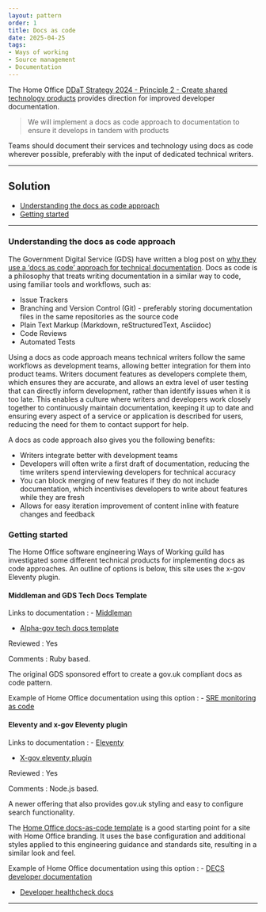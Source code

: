 ```yaml
---
layout: pattern
order: 1
title: Docs as code
date: 2025-04-25
tags:
- Ways of working
- Source management
- Documentation
---
```


The Home Office [DDaT Strategy 2024 - Principle 2 - Create shared technology products](https://www.gov.uk/government/publications/home-office-digital-data-and-technology-strategy-2024/home-office-digital-data-and-technology-strategy-2024#create-shared-technology-products) provides direction for improved developer documentation.  

> We will implement a docs as code approach to documentation to ensure it develops in tandem with products

Teams should document their services and technology using docs as code wherever possible, preferably with the input of dedicated technical writers. 

---

## Solution

+ [Understanding the docs as code approach](#understanding-the-docs-as-code-approach)
+ [Getting started](#getting-started)

---

### Understanding the docs as code approach

The Government Digital Service (GDS) have written a blog post on [why they use a ‘docs as code’ approach for technical documentation](https://technology.blog.gov.uk/2017/08/25/why-we-use-a-docs-as-code-approach-for-technical-documentation/). Docs as code is a philosophy that treats writing documentation in a similar way to code, using familiar tools and workflows, such as:

- Issue Trackers
- Branching and Version Control (Git) - preferably storing documentation files in the same repositories as the source code
- Plain Text Markup (Markdown, reStructuredText, Asciidoc)
- Code Reviews
- Automated Tests

Using a docs as code approach means technical writers follow the same workflows as development teams, allowing better integration for them into product teams. Writers document features as developers complete them, which ensures they are accurate, and allows an extra level of user testing that can directly inform development, rather than identify issues when it is too late. This enables a culture where writers and developers work closely together to continuously maintain documentation, keeping it up to date and ensuring every aspect of a service or application is described for users, reducing the need for them to contact support for help.
 
A docs as code approach also gives you the following benefits:

- Writers integrate better with development teams
- Developers will often write a first draft of documentation, reducing the time writers spend interviewing developers for technical accuracy
- You can block merging of new features if they do not include documentation, which incentivises developers to write about features while they are fresh
- Allows for easy iteration improvement of content inline with feature changes and feedback

### Getting started

The Home Office software engineering Ways of Working guild has investigated some different technical products for implementing docs as code approaches. An outline of options is below, this site uses the x-gov Eleventy plugin.

#### Middleman and GDS Tech Docs Template

Links to documentation
: - [Middleman](https://middlemanapp.com/)
  - [Alpha-gov tech docs template](https://github.com/alphagov/tech-docs-template)

Reviewed
: Yes

Comments
: Ruby based. 
  
  The original GDS sponsored effort to create a gov.uk compliant docs as code pattern.

Example of Home Office documentation using this option
: - [SRE monitoring as code](https://ho-cto.github.io/sre-monitoring-as-code/)

#### Eleventy and x-gov Eleventy plugin

Links to documentation
: - [Eleventy](https://www.11ty.dev/docs/)
  - [X-gov eleventy plugin](https://x-govuk.github.io/posts/govuk-eleventy-plugin/)

Reviewed
: Yes

Comments
: Node.js based.
  
  A newer offering that also provides gov.uk styling and easy to configure search functionality.

  The [Home Office docs-as-code template](https://github.com/UKHomeOffice/eleventy-docs-as-code-template) is a good starting point for a site with Home Office branding. It uses the base configuration and additional styles applied to this engineering guidance and standards site, resulting in a similar look and feel.

Example of Home Office documentation using this option
: - [DECS developer documentation](https://ukhomeoffice.github.io/hocs/get-started/)
  - [Developer healthcheck docs](https://ukhomeoffice.github.io/developer-healthcheck-docs/)

---
